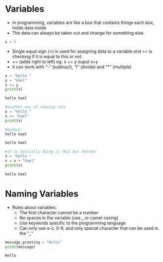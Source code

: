 # Variables

- In programming, variables are like a box that contains things each box, holds data inside
- The data can always be taken out and change for something else.

```python
x = 5
```

- Single equal sign *(=)* is used for assigning data to a variable and *==* is checking if it is equal to this or not.
- += (adds right to left) eg. x += y ouput x+y
- it can work with “-” (subtract), “/” (divide) and “*” (multiple)

```python
x = "hello "
y = "kael"
x += y
print(x)
```

```python
hello kael
```

```python
#another way of showing this
x = "hello "
x += "kael"
print(x)

#output:
hello kael
```

```python
hello kael
```

```python
#it is basically doing is this but shorter
x = "hello "
x = x + "kael"
print(x)
```

```python
hello kael
```

# Naming Variables

- Rules about variables:
    - The first character cannot be a number
    - No spaces in the variable (use _ or camel casing)
    - Use keywords specific to the programming language
    - Can only use a-z, 0-9, and only special character that can be used is the "_"

```python
message_greeting = "Hello"
print(message) 
```

```python
Hello
```